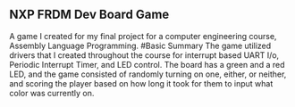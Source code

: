 ## NXP FRDM Dev Board Game
A game I created for my final project for a computer engineering course, Assembly Language Programming.
#Basic Summary
The game utilized drivers that I created throughout the course for interrupt based UART I/o, Periodic Interrupt Timer, and LED control.
The board has a green and a red LED, and the game consisted of randomly turning on one, either, or neither, and scoring the player based on
how long it took for them to input what color was currently on.
